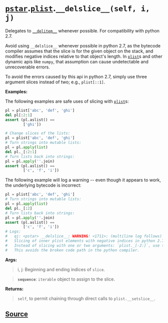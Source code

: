 # [`pstar`](./pstar.md).[`plist`](./pstar_plist.md).`__delslice__(self, i, j)`

Delegates to [`__delitem__`](./pstar_plist___delitem__.md) whenever possible. For compatibility with python 2.7.

Avoid using `__delslice__` whenever possible in python 2.7, as the bytecode compiler
assumes that the slice is for the given object on the stack, and modifies negative
indices relative to that object's length. In [`plist`](./pstar_plist.md)s and other dynamic apis like
`numpy`, that assumption can cause undetectable and unrecoverable errors.

To avoid the errors caused by this api in python 2.7, simply use three argument
slices instead of two; e.g., `plist[::1]`.

**Examples:**

The following examples are safe uses of slicing with [`plist`](./pstar_plist.md)s:
```python
pl = plist['abc', 'def', 'ghi']
del pl[:2:1]
assert (pl.aslist() ==
        ['ghi'])

# Change slices of the lists:
pl = plist['abc', 'def', 'ghi']
# Turn strings into mutable lists:
pl = pl.apply(list)
del pl._[:2:1]
# Turn lists back into strings:
pl = pl.apply(''.join)
assert (pl.aslist() ==
        ['c', 'f', 'i'])
```

The following example will log a warning -- even though it appears to work, the
underlying bytecode is incorrect:
```python
pl = plist['abc', 'def', 'ghi']
# Turn strings into mutable lists:
pl = pl.apply(list)
del pl._[:2]
# Turn lists back into strings:
pl = pl.apply(''.join)
assert (pl.aslist() ==
        ['c', 'f', 'i'])
# Logs:
#   qj: <pstar> __delslice__: WARNING! <1711>: (multiline log follows)
#   Slicing of inner plist elements with negative indices in python 2.7 does not work, and the error cannot be detected or corrected!
#   Instead of slicing with one or two arguments: `plist._[-2:]`, use the three argument slice: `plist._[-2::1]`.
#   This avoids the broken code path in the python compiler.
```

**Args:**
>    i, j: Beginning and ending indices of `slice`.

>    **`sequence`**: `iterable` object to assign to the slice.

**Returns:**

>    `self`, to permit chaining through direct calls to `plist.__setslice__`.



## [Source](../pstar/pstar.py#L2435-L2503)